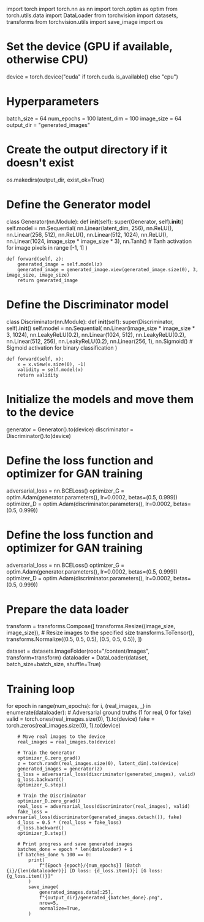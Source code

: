 import torch
import torch.nn as nn
import torch.optim as optim
from torch.utils.data import DataLoader
from torchvision import datasets, transforms
from torchvision.utils import save_image
import os

# Set the device (GPU if available, otherwise CPU)
device = torch.device("cuda" if torch.cuda.is_available() else "cpu")

# Hyperparameters
batch_size = 64
num_epochs = 100
latent_dim = 100
image_size = 64
output_dir = "generated_images"

# Create the output directory if it doesn't exist
os.makedirs(output_dir, exist_ok=True)

# Define the Generator model
class Generator(nn.Module):
    def __init__(self):
        super(Generator, self).__init__()
        self.model = nn.Sequential(
            nn.Linear(latent_dim, 256),
            nn.ReLU(),
            nn.Linear(256, 512),
            nn.ReLU(),
            nn.Linear(512, 1024),
            nn.ReLU(),
            nn.Linear(1024, image_size * image_size * 3),
            nn.Tanh()  # Tanh activation for image pixels in range [-1, 1]
        )

    def forward(self, z):
        generated_image = self.model(z)
        generated_image = generated_image.view(generated_image.size(0), 3, image_size, image_size)
        return generated_image

# Define the Discriminator model
class Discriminator(nn.Module):
    def __init__(self):
        super(Discriminator, self).__init__()
        self.model = nn.Sequential(
            nn.Linear(image_size * image_size * 3, 1024),
            nn.LeakyReLU(0.2),
            nn.Linear(1024, 512),
            nn.LeakyReLU(0.2),
            nn.Linear(512, 256),
            nn.LeakyReLU(0.2),
            nn.Linear(256, 1),
            nn.Sigmoid()  # Sigmoid activation for binary classification
        )

    def forward(self, x):
        x = x.view(x.size(0), -1)
        validity = self.model(x)
        return validity

# Initialize the models and move them to the device
generator = Generator().to(device)
discriminator = Discriminator().to(device)

# Define the loss function and optimizer for GAN training
adversarial_loss = nn.BCELoss()
optimizer_G = optim.Adam(generator.parameters(), lr=0.0002, betas=(0.5, 0.999))
optimizer_D = optim.Adam(discriminator.parameters(), lr=0.0002, betas=(0.5, 0.999))

# Define the loss function and optimizer for GAN training
adversarial_loss = nn.BCELoss()
optimizer_G = optim.Adam(generator.parameters(), lr=0.0002, betas=(0.5, 0.999))
optimizer_D = optim.Adam(discriminator.parameters(), lr=0.0002, betas=(0.5, 0.999))


# Prepare the data loader
transform = transforms.Compose([
    transforms.Resize((image_size, image_size)),  # Resize images to the specified size
    transforms.ToTensor(),
    transforms.Normalize((0.5, 0.5, 0.5), (0.5, 0.5, 0.5)),
])


dataset = datasets.ImageFolder(root="/content/Images", transform=transform)
dataloader = DataLoader(dataset, batch_size=batch_size, shuffle=True)

# Training loop
for epoch in range(num_epochs):
    for i, (real_images, _) in enumerate(dataloader):
        # Adversarial ground truths (1 for real, 0 for fake)
        valid = torch.ones(real_images.size(0), 1).to(device)
        fake = torch.zeros(real_images.size(0), 1).to(device)

        # Move real images to the device
        real_images = real_images.to(device)

        # Train the Generator
        optimizer_G.zero_grad()
        z = torch.randn(real_images.size(0), latent_dim).to(device)
        generated_images = generator(z)
        g_loss = adversarial_loss(discriminator(generated_images), valid)
        g_loss.backward()
        optimizer_G.step()

        # Train the Discriminator
        optimizer_D.zero_grad()
        real_loss = adversarial_loss(discriminator(real_images), valid)
        fake_loss = adversarial_loss(discriminator(generated_images.detach()), fake)
        d_loss = 0.5 * (real_loss + fake_loss)
        d_loss.backward()
        optimizer_D.step()

        # Print progress and save generated images
        batches_done = epoch * len(dataloader) + i
        if batches_done % 100 == 0:
            print(
                f"[Epoch {epoch}/{num_epochs}] [Batch {i}/{len(dataloader)}] [D loss: {d_loss.item()}] [G loss: {g_loss.item()}]"
            )
            save_image(
                generated_images.data[:25],
                f"{output_dir}/generated_{batches_done}.png",
                nrow=5,
                normalize=True,
            )
